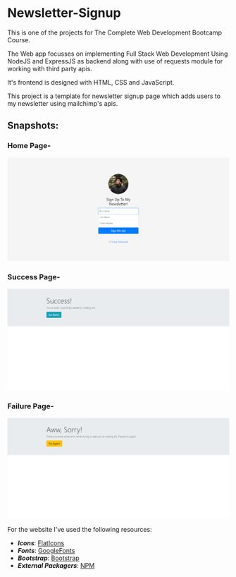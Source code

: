# Newsletter-Signup
This is one of the projects for The Complete Web Development Bootcamp Course.

The Web app focusses on implementing Full Stack Web Development Using NodeJS and ExpressJS as backend along with use of requests module for working with third party apis.

It's frontend is designed with HTML, CSS and JavaScript.

This project is a template for newsletter signup page which adds users to my newsletter using mailchimp's apis.

## Snapshots:
### Home Page-
<img alt="home-image" src="/static/images/Homesample.png">

### Success Page-
<img alt="success-image" src="/static/images/successsample.png">

### Failure Page-
<img alt="failure-image" src="/static/images/failedsample.png">

For the website I've used the following resources:
* ***Icons***: [FlatIcons](https://www.flaticon.com/)
* ***Fonts***: [GoogleFonts](https://fonts.google.com/)
* ***Bootstrap***: [Bootstrap](https://getbootstrap.com/)
* ***External Packagers***: [NPM](https://www.npmjs.com/)